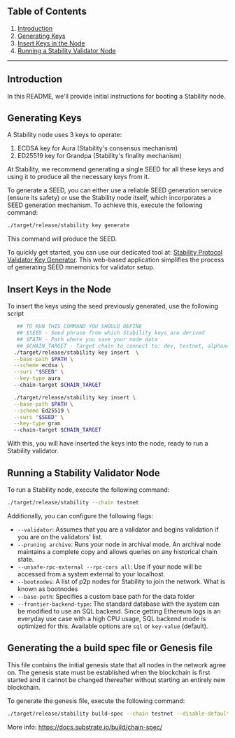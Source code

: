## Table of Contents

1. [Introduction](#introduction)
2. [Generating Keys](#generating-keys)
3. [Insert Keys in the Node](#)
4. [Running a Stability Validator Node](#running-a-stability-validator-node)

---

## Introduction

In this README, we'll provide initial instructions for booting a Stability node.

## Generating Keys

A Stability node uses 3 keys to operate:

1. ECDSA key for Aura (Stability's consensus mechanism)
2. ED25519 key for Grandpa (Stability's finality mechanism)

At Stability, we recommend generating a single SEED for all these keys and using it to produce all the necessary keys from it.

To generate a SEED, you can either use a reliable SEED generation service (ensure its safety) or use the Stability node itself, which incorporates a SEED generation mechanism. To achieve this, execute the following command:

```sh
./target/release/stability key generate
```

This command will produce the SEED.

To quickly get started, you can use our dedicated tool at: [Stability Protocol Validator Key Generator](https://stabilityprotocol.github.io/validator-key-generator/). This web-based application simplifies the process of generating SEED mnemonics for validator setup.

## Insert Keys in the Node

To insert the keys using the seed previously generated, use the following script

```sh
   ## TO RUN THIS COMMAND YOU SHOULD DEFINE
   ## $SEED - Seed phrase from which Stability keys are derived
   ## $PATH - Path where you save your node data
   ## $CHAIN_TARGET - Target chain to connect to: dev, testnet, alphanet, betanet
  ./target/release/stability key insert  \
  --base-path $PATH \
  --scheme ecdsa \
  --suri "$SEED" \
  --key-type aura
  --chain-target $CHAIN_TARGET

  ./target/release/stability key insert \
  --base-path $PATH \
  --scheme Ed25519 \
  --suri "$SEED" \
  --key-type gran
  --chain-target $CHAIN_TARGET
```

With this, you will have inserted the keys into the node, ready to run a Stability validator.

## Running a Stability Validator Node

To run a Stability node, execute the following command:

```sh
./target/release/stability --chain testnet
```

Additionally, you can configure the following flags:

- `--validator`: Assumes that you are a validator and begins validation if you are on the validators' list.
- `--pruning archive`: Runs your node in archival mode. An archival node maintains a complete copy and allows queries on any historical chain state.
- `--unsafe-rpc-external --rpc-cors all`: Use if your node will be accessed from a system external to your localhost.
- `--bootnodes`: A list of p2p nodes for Stability to join the network. What is known as bootnodes
- `--base-path`: Specifies a custom base path for the data folder
- `--frontier-backend-type`: The standard database with the system can be modified to use an SQL backend. Since getting Ethereum logs is an everyday use case with a high CPU usage, SQL backend mode is optimized for this. Available options are `sql` or `key-value` (default).

## Generating the a build spec file or Genesis file

This file contains the initial genesis state that all nodes in the network agree on. The genesis state must be established when the blockchain is first started and it cannot be changed thereafter without starting an entirely new blockchain.

To generate the genesis file, execute the following command:

```sh
./target/release/stability build-spec --chain testnet --disable-default-bootnode --raw > specs/testnet.json
```

More info: https://docs.substrate.io/build/chain-spec/
